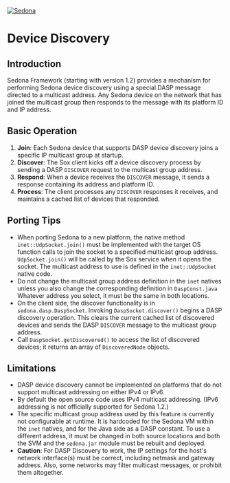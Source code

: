 
<!--
[//]: # (Copyright &#169; 2013 Tridium, Inc
  Licensed under the Academic Free License version 3.0

  History:
    05 Mar 13  Elizabeth McKenney   Creation
) -->
[![Sedona](../logo.png)](/)
# Device Discovery

## Introduction

Sedona Framework (starting with version 1.2) provides a mechanism for
performing Sedona device discovery using a special DASP message directed
to a multicast address. Any Sedona device on the network that has joined
the multicast group then responds to the message with its platform ID
and IP address.

## Basic Operation

1.  **Join**: Each Sedona device that supports DASP device discovery
    joins a specific IP multicast group at startup.
2.  **Discover**: The Sox client kicks off a device discovery process by
    sending a DASP `DISCOVER` request to the multicast group address.
3.  **Respond**: When a device receives the `DISCOVER` message, it sends
    a response containing its address and platform ID.
4.  **Process**: The client processes any `DISCOVER` responses it
    receives, and maintains a cached list of devices that responded.

## Porting Tips

-   When porting Sedona to a new platform, the native method
    `inet::UdpSocket.join()` must be implemented with the target OS
    function calls to join the socket to a specified multicast group
    address. `UdpSocket.join()` will be called by the Sox service when
    it opens the socket. The multicast address to use is defined in the
    `inet::UdpSocket` native code.
-   Do not change the multicast group address definition in the `inet`
    natives unless you also change the corresponding definition in
    `DaspConst.java` Whatever address you select, it must be the same in
    both locations.
-   On the client side, the discover functionality is in
    `sedona.dasp.DaspSocket`. Invoking `DaspSocket.discover()` begins a
    DASP discovery operation. This clears the current cached list of
    discovered devices and sends the DASP `DISCOVER` message to the
    multicast group address.
-   Call `DaspSocket.getDiscovered()` to access the list of discovered
    devices; it returns an array of `DiscoveredNode` objects.

## Limitations

-   DASP device discovery cannot be implemented on platforms that do not
    support multicast addressing on either IPv4 or IPv6.
-   By default the open source code uses IPv4 multicast addressing.
    (IPv6 addressing is not officially supported for Sedona 1.2.)
-   The specific multicast group address used by this feature is
    currently not configurable at runtime. It is hardcoded for the
    Sedona VM within the `inet` natives, and for the Java side as a DASP
    constant. To use a different address, it must be changed in both
    source locations and both the SVM and the `sedona.jar` module must
    be rebuilt and deployed.
-   **Caution**: For DASP Discovery to work, the IP settings for the
    host's network interface(s) must be correct, including netmask and
    gateway address. Also, some networks may filter multicast messages,
    or prohibit them altogether.
